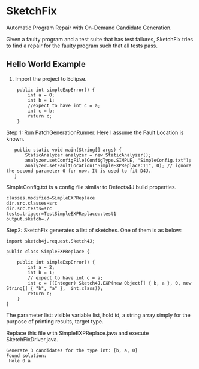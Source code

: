 # SketchFix
Automatic Program Repair with On-Demand Candidate Generation.

Given a faulty program and a test suite that has test failures, SketchFix tries to find a repair for the faulty program such that all tests pass.  

## Hello World Example
1. Import the project to Eclipse. 

```
	public int simpleExpError() {
		int a = 0; 
		int b = 1;
		//expect to have int c = a;
		int c = b;
		return c;
	}
```
 Step 1: Run PatchGenerationRunner. Here I assume the Fault Location is known.  
 ```
 	public static void main(String[] args) {
		StaticAnalyzer analyzer = new StaticAnalyzer();
		analyzer.setConfigFile(ConfigType.SIMPLE, "SimpleConfig.txt");
		analyzer.setFaultLocation("SimpleEXPReplace:11", 0); // ignore the second parameter 0 for now. It is used to fit D4J.
	}
 ```
 SimpleConfig.txt is a config file similar to Defects4J build properties.
 ```
classes.modified=SimpleEXPReplace
dir.src.classes=src
dir.src.tests=src
tests.trigger=TestSimpleEXPReplace::test1
output.sketch=./
 ```

Step2: SketchFix generates a list of sketches. One of them is as below: 

```
import sketch4j.request.Sketch4J;

public class SimpleEXPReplace {

    public int simpleExpError() {
        int a = 2;
        int b = 1;
        // expect to have int c = a;
        int c = ((Integer) Sketch4J.EXP(new Object[] { b, a }, 0, new String[] { "b", "a" },  int.class));
        return c;
    }
}

```
The parameter list: visible variable list, hold id, a string array simply for the purpose of printing results, target type.

Replace this file with SimpleEXPReplace.java and execute SketchFixDriver.java. 
```
Generate 3 candidates for the type int: [b, a, 0]
Found solution:
 Hole 0	a
```

